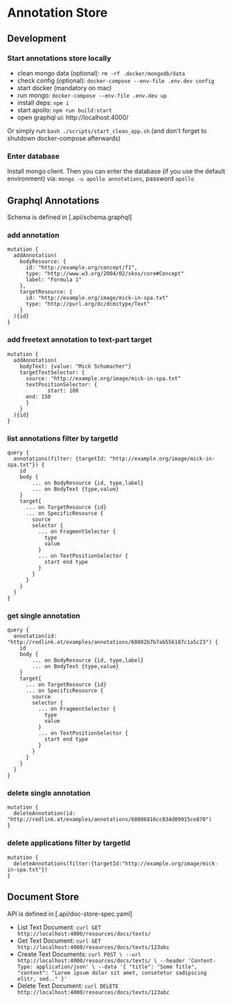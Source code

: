 # Annotation Store

## Development

### Start annotations store locally
* clean mongo data (optional): `rm -rf .docker/mongodb/data`
* check config (optional): `docker-compose --env-file .env.dev config`
* start docker (mandatory on mac)
* run mongo: `docker-compose --env-file .env.dev up`
* install deps: `npm i`
* start apollo: `npm run build:start`
* open graphql ui: http://localhost:4000/

Or simply run `bash ./scripts/start_clean_app.sh` (and don't forget to shutdown docker-compose afterwards)

### Enter database

Install mongo client. Then you can enter the database (if you use the default environment) via: 
`mongo -u apollo annotations`, password `apollo`

## Graphql Annotations
Schema is defined in [.api/schema.graphql]

### add annotation
```
mutation {
  addAnnotation(
    bodyResource: {
      id: "http://example.org/concept/f1", 
      type: "http://www.w3.org/2004/02/skos/core#Concept"
      label: "Formula 1"
    },
    targetResource: {
      id: "http://example.org/image/mick-in-spa.txt"
      type: "http://purl.org/dc/dcmitype/Text"
    }
  ){id}
}
```
### add freetext annotation to text-part target
```
mutation {
  addAnnotation(
    bodyText: {value: "Mick Schumacher"}
    targetTextSelector: {
      source: "http://example.org/image/mick-in-spa.txt"
      textPositionSelector: {
             start: 100
      end: 150 
      }
    }
  ){id}
}
```
### list annotations filter by targetId
```
query {
  annotations(filter: {targetId: "http://example.org/image/mick-in-spa.txt"}) {
    id
    body {
        ... on BodyResource {id, type,label}
        ... on BodyText {type,value}
    }
    target{
      ... on TargetResource {id}
      ... on SpecificResource {
        source
        selector {
          ... on FragmentSelector {
            type
            value
          }
          ... on TextPositionSelector {
            start end type
          }
        }
      }
    }
  }
}
```
### get single annotation
```
query {
  annotation(id: "http://redlink.at/examples/annotations/60802b7b7ab556187c1a5c23") {
    id
    body {
        ... on BodyResource {id, type,label}
        ... on BodyText {type,value}
    }
    target{
      ... on TargetResource {id}
      ... on SpecificResource {
        source
        selector {
          ... on FragmentSelector {
            type
            value
          }
          ... on TextPositionSelector {
            start end type
          }
        }
      }
    }
  }
}
```
### delete single annotation
```
mutation {
  deleteAnnotation(id: "http://redlink.at/examples/annotations/60806816cc034d09915ce870")
}
```
### delete applications filter by targetId
```
mutation {
  deleteAnnotations(filter:{targetId:"http://example.org/image/mick-in-spa.txt"})
}
```

## Document Store
API is defined in [.api/doc-store-spec.yaml]

* List Text Document: `curl GET http://localhost:4000/resources/docs/texts/`
* Get Text Document: `curl GET http://localhost:4000/resources/docs/texts/123abc`
* Create Text Documents: ```curl POST \
  --url http://localhost:4000/resources/docs/texts/ \
  --header 'Content-Type: application/json' \
  --data '{
  "title": "Some Title",
  "content": "Lorem ipsum dolor sit amet, consetetur sadipscing elitr, sed.."
  }'```
* Delete Text Document: `curl DELETE http://localhost:4000/resources/docs/texts/123abc`
